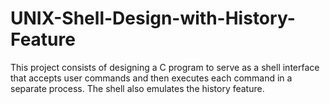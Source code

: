 # UNIX-Shell-Design-with-History-Feature

This project consists of designing a C program to serve as a shell interface that accepts user
commands and then executes each command in a separate process. The shell also emulates the history feature.
